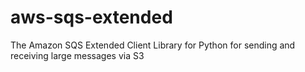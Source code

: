 # aws-sqs-extended
The Amazon SQS Extended Client Library for Python for sending and receiving large messages via S3
